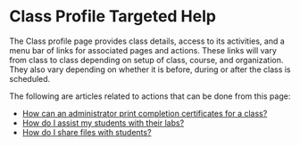 # Class Profile Targeted Help
The Class profile page provides class details, access to its activities, and a menu bar of links for associated pages and actions. These links will vary from class to class depending on setup of class, course, and organization. They also vary depending on whether it is before, during or after the class is scheduled.

The following are articles related to actions that can be done from this page:

- [How can an administrator print completion certificates for a class?](../tms-administrators/classes/schedule/print-completion-certificates-for-class-by-admin.md)
- [How do I assist my students with their labs?](../instructors/student-labs/assist-students.md)
- [How do I share files with students?](../instructors/student-labs/share-files-with-students.md)
